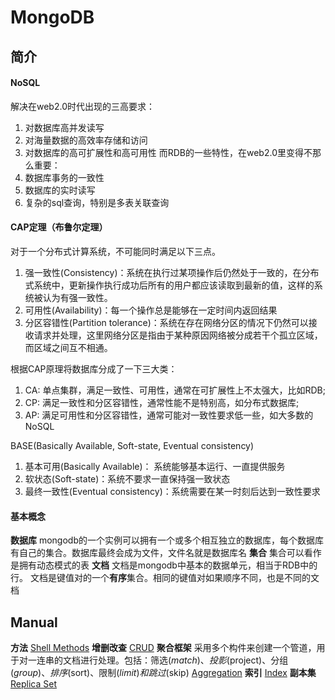 # MongoDB

## 简介

#### NoSQL
解决在web2.0时代出现的三高要求：
1. 对数据库高并发读写
2. 对海量数据的高效率存储和访问
3. 对数据库的高可扩展性和高可用性
而RDB的一些特性，在web2.0里变得不那么重要：
1. 数据库事务的一致性
2. 数据库的实时读写
3. 复杂的sql查询，特别是多表关联查询

#### CAP定理（布鲁尔定理）
对于一个分布式计算系统，不可能同时满足以下三点。
1. 强一致性(Consistency)：系统在执行过某项操作后仍然处于一致的，在分布式系统中，更新操作执行成功后所有的用户都应该读取到最新的值，这样的系统被认为有强一致性。
2. 可用性(Availability)：每一个操作总是能够在一定时间内返回结果
3. 分区容错性(Partition tolerance)：系统在存在网络分区的情况下仍然可以接收请求并处理，这里网络分区是指由于某种原因网络被分成若干个孤立区域，而区域之间互不相通。

根据CAP原理将数据库分成了一下三大类：
1. CA: 单点集群，满足一致性、可用性，通常在可扩展性上不太强大，比如RDB;
2. CP: 满足一致性和分区容错性，通常性能不是特别高，如分布式数据库;
3. AP: 满足可用性和分区容错性，通常可能对一致性要求低一些，如大多数的NoSQL

BASE(Basically Available, Soft-state, Eventual consistency)
1. 基本可用(Basically Available)： 系统能够基本运行、一直提供服务
2. 软状态(Soft-state)：系统不要求一直保持强一致状态
3. 最终一致性(Eventual consistency)：系统需要在某一时刻后达到一致性要求

#### 基本概念
**数据库**
mongodb的一个实例可以拥有一个或多个相互独立的数据库，每个数据库有自己的集合。数据库最终会成为文件，文件名就是数据库名
**集合**
集合可以看作是拥有动态模式的表
**文档**
文档是mongodb中基本的数据单元，相当于RDB中的行。
文档是键值对的一个**有序**集合。相同的键值对如果顺序不同，也是不同的文档

## Manual
**方法**
[Shell Methods](https://docs.mongodb.com/manual/reference/method/)
**增删改查**
[CRUD](https://docs.mongodb.com/manual/crud/)
**聚合框架**
采用多个构件来创建一个管道，用于对一连串的文档进行处理。包括：筛选($match)、投影($project)、分组($group)、排序($sort)、限制($limit)和跳过($skip)
[Aggregation](https://docs.mongodb.com/manual/aggregation/)
**索引**
[Index](https://docs.mongodb.com/manual/indexes/)
**副本集**
[Replica Set](https://docs.mongodb.com/manual/replication/)


